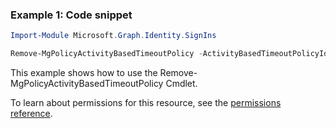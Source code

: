 ### Example 1: Code snippet

```powershellImport-Module Microsoft.Graph.Identity.SignIns

Remove-MgPolicyActivityBasedTimeoutPolicy -ActivityBasedTimeoutPolicyId $activityBasedTimeoutPolicyId
```
This example shows how to use the Remove-MgPolicyActivityBasedTimeoutPolicy Cmdlet.
To learn about permissions for this resource, see the [permissions reference](/graph/permissions-reference).

